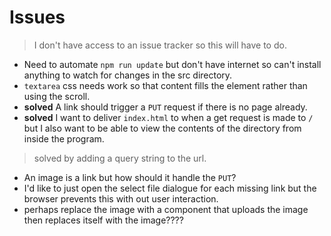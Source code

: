 # Issues

> I don't have access to an issue tracker so this will have to do.

- Need to automate `npm run update` but don't have internet so can't install anything to watch for changes in the src directory.
- `textarea` css needs work so that content fills the element rather than using the scroll.
- **solved** A link should trigger a `PUT` request if there is no page already.
- **solved** I want to deliver `index.html` to when a get request is made to `/` but I also want to be able to view the contents of the directory from inside the program.

> solved by adding a query string to the url.

- An image is a link but how should it handle the `PUT`?
- I'd like to just open the select file dialogue for each missing link but the browser prevents this with out user interaction.
- perhaps replace the image with a component that uploads the image then replaces itself with the image????
